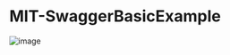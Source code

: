 # MIT-SwaggerBasicExample

![image](https://user-images.githubusercontent.com/48660555/155199628-bdc3a892-cf9b-436c-89e1-068bdbdaf4e4.png)

